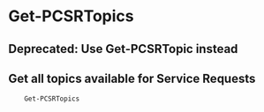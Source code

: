 # Get-PCSRTopics #

## Deprecated: Use Get-PCSRTopic instead ##

## Get all topics available for Service Requests ##

```powershell
    Get-PCSRTopics
```
